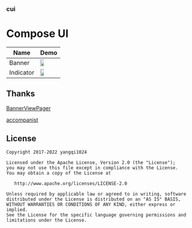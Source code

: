 ### cui

Compose UI
======================
Name | Demo
--- | ---
Banner| <img src="https://github.com/yangqi1024/pic-repo/blob/main/Cui/Mar-23-2022%2009-57-11.gif" width="46%">
Indicator| <img src="https://github.com/yangqi1024/pic-repo/blob/main/Cui/indicator.gif" width="46%">


## Thanks

[BannerViewPager](https://github.com/zhpanvip/BannerViewPager)

[accompanist](https://github.com/google/accompanist)


License
-------

    Copyright 2017-2022 yangqi1024
    
    Licensed under the Apache License, Version 2.0 (the "License");
    you may not use this file except in compliance with the License.
    You may obtain a copy of the License at
    
       http://www.apache.org/licenses/LICENSE-2.0
    
    Unless required by applicable law or agreed to in writing, software
    distributed under the License is distributed on an "AS IS" BASIS,
    WITHOUT WARRANTIES OR CONDITIONS OF ANY KIND, either express or implied.
    See the License for the specific language governing permissions and
    limitations under the License.
